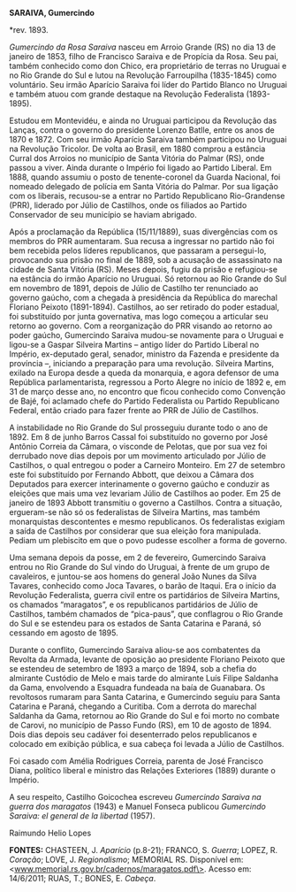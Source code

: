 **SARAIVA, Gumercindo**

\*rev. 1893.

*Gumercindo da Rosa Saraiva* nasceu em Arroio Grande (RS) no dia 13 de
janeiro de 1853, filho de Francisco Saraiva e de Propícia da Rosa. Seu
pai, também conhecido como don Chico, era proprietário de terras no
Uruguai e no Rio Grande do Sul e lutou na Revolução Farroupilha
(1835-1845) como voluntário. Seu irmão Aparício Saraiva foi líder do
Partido Blanco no Uruguai e também atuou com grande destaque na
Revolução Federalista (1893-1895).

Estudou em Montevidéu, e ainda no Uruguai participou da Revolução das
Lanças, contra o governo do presidente Lorenzo Batlle, entre os anos de
1870 e 1872. Com seu irmão Aparício Saraiva também participou no Uruguai
na Revolução Tricolor. De volta ao Brasil, em 1880 comprou a estância
Curral dos Arroios no município de Santa Vitória do Palmar (RS), onde
passou a viver. Ainda durante o Império foi ligado ao Partido Liberal.
Em 1888, quando assumiu o posto de tenente-coronel da Guarda Nacional,
foi nomeado delegado de polícia em Santa Vitória do Palmar. Por sua
ligação com os liberais, recusou-se a entrar no Partido Republicano
Rio-Grandense (PRR), liderado por Júlio de Castilhos, onde os filiados
ao Partido Conservador de seu município se haviam abrigado.

Após a proclamação da República (15/11/1889), suas divergências com os
membros do PRR aumentaram. Sua recusa a ingressar no partido não foi bem
recebida pelos líderes republicanos, que passaram a persegui-lo,
provocando sua prisão no final de 1889, sob a acusação de assassinato na
cidade de Santa Vitória (RS). Meses depois, fugiu da prisão e
refugiou-se na estância do irmão Aparício no Uruguai. Só retornou ao Rio
Grande do Sul em novembro de 1891, depois de Júlio de Castilho ter
renunciado ao governo gaúcho, com a chegada à presidência da República
do marechal Floriano Peixoto (1891-1894). Castilhos, ao ser retirado do
poder estadual, foi substituído por junta governativa, mas logo começou
a articular seu retorno ao governo. Com a reorganização do PRR visando
ao retorno ao poder gaúcho, Gumercindo Saraiva mudou-se novamente para o
Uruguai e ligou-se a Gaspar Silveira Martins – antigo líder do Partido
Liberal no Império, ex-deputado geral, senador, ministro da Fazenda e
presidente da província –, iniciando a preparação para uma revolução.
Silveira Martins, exilado na Europa desde a queda da monarquia, e agora
defensor de uma República parlamentarista, regressou a Porto Alegre no
início de 1892 e, em 31 de março desse ano, no encontro que ficou
conhecido como Convenção de Bajé, foi aclamado chefe do Partido
Federalista ou Partido Republicano Federal, então criado para fazer
frente ao PRR de Júlio de Castilhos.

A instabilidade no Rio Grande do Sul prosseguiu durante todo o ano de
1892. Em 8 de junho Barros Cassal foi substituído no governo por José
Antônio Correia da Câmara, o visconde de Pelotas, que por sua vez foi
derrubado nove dias depois por um movimento articulado por Júlio de
Castilhos, o qual entregou o poder a Carneiro Monteiro. Em 27 de
setembro este foi substituído por Fernando Abbott, que deixou a Câmara
dos Deputados para exercer interinamente o governo gaúcho e conduzir as
eleições que mais uma vez levariam Júlio de Castilhos ao poder. Em 25 de
janeiro de 1893 Abbott transmitiu o governo a Castilhos. Contra a
situação, ergueram-se não só os federalistas de Silveira Martins, mas
também monarquistas descontentes e mesmo republicanos. Os federalistas
exigiam a saída de Castilhos por considerar que sua eleição fora
manipulada. Pediam um plebiscito em que o povo pudesse escolher a forma
de governo.

Uma semana depois da posse, em 2 de fevereiro, Gumercindo Saraiva entrou
no Rio Grande do Sul vindo do Uruguai, à frente de um grupo de
cavaleiros, e juntou-se aos homens do general João Nunes da Silva
Tavares, conhecido como Joca Tavares, o barão de Itaqui. Era o início da
Revolução Federalista, guerra civil entre os partidários de Silveira
Martins, os chamados “maragatos”, e os republicanos partidários de Júlio
de Castilhos, também chamados de “pica-paus”, que conflagrou o Rio
Grande do Sul e se estendeu para os estados de Santa Catarina e Paraná,
só cessando em agosto de 1895.

Durante o conflito, Gumercindo Saraiva aliou-se aos combatentes da
Revolta da Armada, levante de oposição ao presidente Floriano Peixoto
que se estendeu de setembro de 1893 a março de 1894, sob a chefia do
almirante Custódio de Melo e mais tarde do almirante Luís Filipe
Saldanha da Gama, envolvendo a Esquadra fundeada na baía de Guanabara.
Os revoltosos rumaram para Santa Catarina, e Gumercindo seguiu para
Santa Catarina e Paraná, chegando a Curitiba. Com a derrota do marechal
Saldanha da Gama, retornou ao Rio Grande do Sul e foi morto no combate
de Carovi, no município de Passo Fundo (RS), em 10 de agosto de 1894.
Dois dias depois seu cadáver foi desenterrado pelos republicanos e
colocado em exibição pública, e sua cabeça foi levada a Júlio de
Castilhos.

Foi casado com Amélia Rodrigues Correia, parenta de José Francisco
Diana, político liberal e ministro das Relações Exteriores (1889)
durante o Império.

A seu respeito, Castilho Goicochea escreveu *Gumercindo Saraiva na
guerra dos maragatos* (1943) e Manuel Fonseca publicou *Gumercindo
Saraiva: el general de la libertad* (1957).

Raimundo Helio Lopes

**FONTES:** CHASTEEN, J. *Aparício* (p.8-21); FRANCO, S. *Guerra*;
LOPEZ, R. *Coração*; LOVE, J. *Regionalismo*; MEMORIAL RS. Disponível
em: \<www.memorial.rs.gov.br/cadernos/maragatos.pdf\>. Acesso em:
14/6/2011; RUAS, T.; BONES, E. *Cabeça*.
